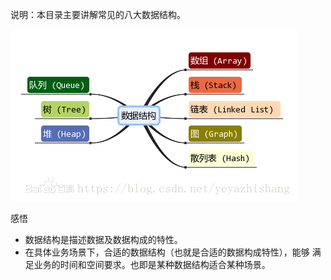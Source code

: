 
说明：本目录主要讲解常见的八大数据结构。

![avator](./img/基本数据结构.png)

感悟
* 数据结构是描述数据及数据构成的特性。
* 在具体业务场景下，合适的数据结构（也就是合适的数据构成特性），能够
满足业务的时间和空间要求。也即是某种数据结构适合某种场景。
